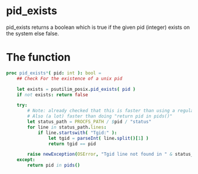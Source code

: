 # pid_exists

pid_exists returns a boolean which is true if the given pid (integer) exists on the system else false.

# The function
```nim
proc pid_exists*( pid: int ): bool =
    ## Check For the existence of a unix pid

    let exists = psutilim_posix.pid_exists( pid )
    if not exists: return false

    try:
        # Note: already checked that this is faster than using a regular expr.
        # Also (a lot) faster than doing "return pid in pids()"
        let status_path = PROCFS_PATH / $pid / "status"
        for line in status_path.lines:
            if line.startswith( "Tgid:" ):
                let tgid = parseInt( line.split()[1] )
                return tgid == pid

        raise newException(OSError, "Tgid line not found in " & status_path)
    except:
        return pid in pids()
```